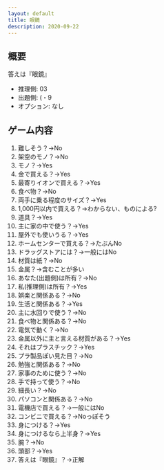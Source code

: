 ```yaml
---
layout: default
title: 眼鏡
description: 2020-09-22
---
```


## 概要

答えは『眼鏡』

- 推理側: 03
- 出題側: (・9
- オプション: なし

## ゲーム内容

1. 難しそう？→No
2. 架空のモノ？→No
3. モノ？→Yes
4. 金で買える？→Yes
5. 最寄りイオンで買える？→Yes
6. 食べ物？→No
7. 両手に乗る程度のサイズ？→Yes
8. 1,000円以内で買える？→わからない、ものによる?
9. 道具？→Yes
10. 主に家の中で使う？→Yes
11. 屋外でも使いうる？→Yes
12. ホームセンターで買える？→たぶんNo
13. ドラッグストアには？→一般にはNo
14. 材質は紙？→No
15. 金属？→含むことが多い
16. あなた(出題側)は所有？→No
17. 私(推理側)は所有？→Yes
18. 娯楽と関係ある？→No
19. 生活と関係ある？→Yes
20. 主に水回りで使う？→No
21. 食べ物と関係ある？→No
22. 電気で動く？→No
23. 金属以外に主と言える材質がある？→Yes
24. それはプラスチック？→Yes
25. プラ製品ぽい見た目？→No
26. 勉強と関係ある？→No
27. 家事のために使う？→No
28. 手で持って使う？→No
29. 細長い？→No
30. パソコンと関係ある？→No
31. 電機店で買える？→一般にはNo
32. コンビニで買える？→Noっぽそう
33. 身につける？→Yes
34. 身につけるなら上半身？→Yes
35. 腕？→No
36. 頭部？→Yes
37. 答えは『眼鏡』？→正解
